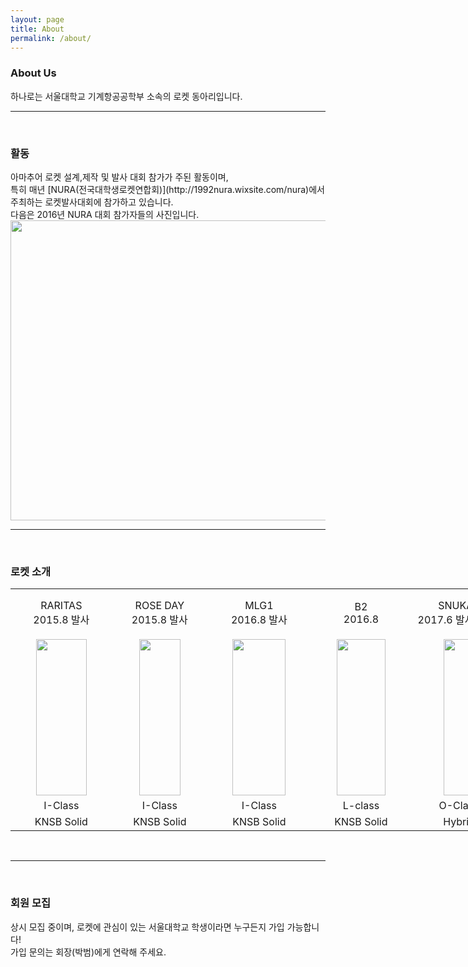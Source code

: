 ```yaml
---
layout: page
title: About
permalink: /about/
---
```

<h3>About Us</h3>
하나로는 서울대학교 기계항공공학부 소속의 로켓 동아리입니다.<br/>

* * *
<br/>
<h3>활동</h3>
아마추어 로켓 설계,제작 및 발사 대회 참가가 주된 활동이며, <br/>특히 매년 [NURA(전국대학생로켓연합회)](http://1992nura.wixsite.com/nura)에서 주최하는 로켓발사대회에 참가하고 있습니다.<br/>
다음은 2016년 NURA 대회 참가자들의 사진입니다.<br/>
<img src="https://github.com/hsb6350/hanaro.github.io/blob/master/assets/acts/front.jpg?raw=true" width="720" height="480" />

* * *
<br/>
<h3>로켓 소개</h3>
<table style="width:1085px"><tr>
<td width="155" align="center">RARITAS<br/>2015.8 발사</td>
<td width="155" align="center">ROSE DAY<br/>2015.8 발사</td>
<td width="155" align="center">MLG1<br/>2016.8 발사</td>
<td width="155" align="center">B2<br/>2016.8 </td>
<td width="155" align="center">SNUKA2<br/>2017.6 발사(예정)</td>
<td width="155" align="center">PKH-I(가칭)<br/>2017.8 발사(예정)</td>
<td width="155" align="center">HORI-O(가칭)<br/>2018.2 발사(예정)</td>
</tr><tr><td width="155" align="center">
<img src="https://github.com/hsb6350/hanaro.github.io/blob/master/assets/logo/RARITAS.PNG?raw=true" width="80.6" height="250"/></td><td width="300" align="center">
<img src="https://github.com/hsb6350/hanaro.github.io/blob/master/assets/logo/ROSEDAY.PNG?raw=true" width="66" height="250"/></td><td width="300" align="center">
<img src="https://github.com/hsb6350/hanaro.github.io/blob/master/assets/logo/MLG1.PNG?raw=true" width="85" height="250"/></td><td width="300" align="center">
<img src="https://github.com/hsb6350/hanaro.github.io/blob/master/assets/logo/B2.PNG?raw=true" width="77.5" height="250"/></td><td width="300" align="center">
<img src="https://github.com/hsb6350/hanaro.github.io/blob/master/assets/logo/comingsoon.PNG?raw=true" width="50" height="250"/></td><td width="300" align="center">
<img src="https://github.com/hsb6350/hanaro.github.io/blob/master/assets/logo/comingsoon.PNG?raw=true" width="50" height="250"/></td><td width="300" align="center">
<img src="https://github.com/hsb6350/hanaro.github.io/blob/master/assets/logo/comingsoon.PNG?raw=true" width="50" height="250"/></td></tr><tr><td width="300" align="center">I-Class</td><td width="300" align="center">I-Class</td><td width="300" align="center">I-Class</td><td width="300" align="center">L-class</td><td width="300" align="center">O-Class</td><td width="300" align="center">I-Class</td><td width="300" align="center">O-Class</td></tr><tr><td width="300" align="center">KNSB Solid</td><td width="300" align="center">KNSB Solid</td><td width="300" align="center">KNSB Solid</td><td width="300" align="center">KNSB Solid</td><td width="300" align="center">Hybrid</td><td width="300" align="center">APCP Solid</td><td width="300" align="center">APCP Solid</td></tr></table><br/>

* * *
<br/>
<h3>회원 모집</h3>
상시 모집 중이며, 로켓에 관심이 있는 서울대학교 학생이라면 누구든지 가입 가능합니다! <br/>
가입 문의는 회장(박범)에게 연락해 주세요.
